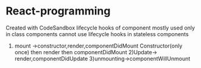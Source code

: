 # React-programming
Created with CodeSandbox
lifecycle hooks of component mostly used only in class components
cannot use lifecycle hooks in stateless components
1) mount ->constructor,render,componentDidMount
Constructor(only once) then render then componentDidMount
2)Update-> render,componentDidUpdate
3)unmounting->componentWillUnmount
